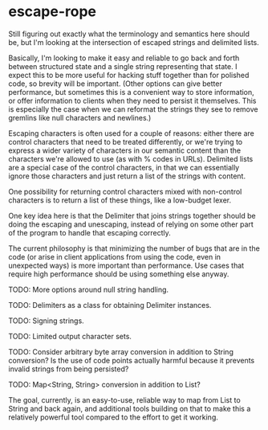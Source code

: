 # escape-rope

Still figuring out exactly what the terminology and semantics here should be, but I'm looking at the intersection of escaped strings and delimited lists.

Basically, I'm looking to make it easy and reliable to go back and forth between structured state and a single string representing that state. I expect this to be more useful for hacking stuff together than for polished code, so brevity will be important. (Other options can give better performance, but sometimes this is a convenient way to store information, or offer information to clients when they need to persist it themselves. This is especially the case when we can reformat the strings they see to remove gremlins like null characters and newlines.)

Escaping characters is often used for a couple of reasons: either there are control characters that need to be treated differently, or we're trying to express a wider variety of characters in our semantic content than the characters we're allowed to use (as with % codes in URLs). Delimited lists are a special case of the control characters, in that we can essentially ignore those characters and just return a list of the strings with content.

One possibility for returning control characters mixed with non-control characters is to return a list of these things, like a low-budget lexer.

One key idea here is that the Delimiter that joins strings together should be doing the escaping and unescaping, instead of relying on some other part of the program to handle that escaping correctly.

The current philosophy is that minimizing the number of bugs that are in the code (or arise in client applications from using the code, even in unexpected ways) is more important than performance. Use cases that require high performance should be using something else anyway.

TODO: More options around null string handling.

TODO: Delimiters as a class for obtaining Delimiter instances.

TODO: Signing strings.

TODO: Limited output character sets.

TODO: Consider arbitrary byte array conversion in addition to String conversion? Is the use of code points actually harmful because it prevents invalid strings from being persisted?

TODO: Map<String, String> conversion in addition to List<String>?

The goal, currently, is an easy-to-use, reliable way to map from List<String> to String and back again, and additional tools building on that to make this a relatively powerful tool compared to the effort to get it working.
